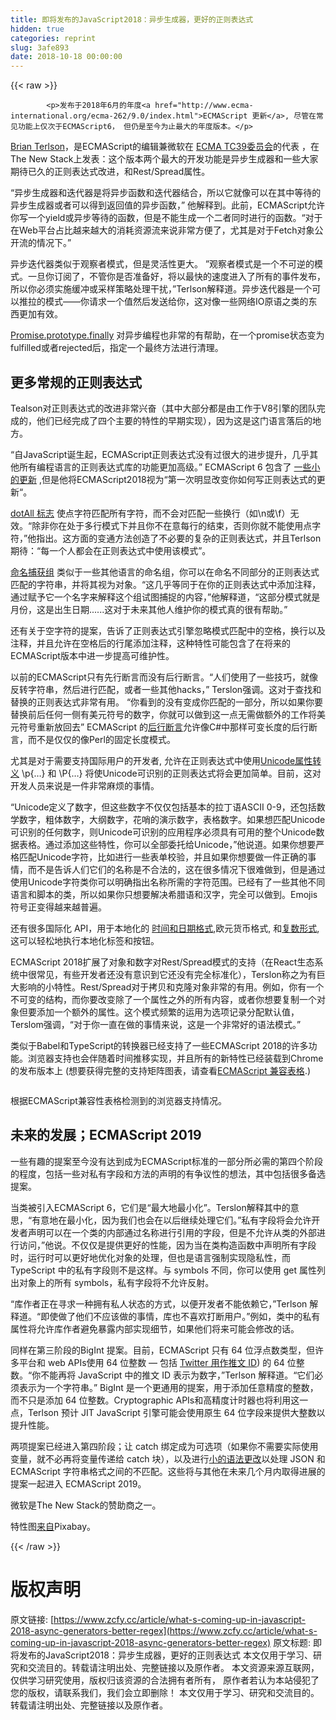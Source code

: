 ```yaml
---
title: 即将发布的JavaScript2018：异步生成器，更好的正则表达式
hidden: true
categories: reprint
slug: 3afe893
date: 2018-10-18 00:00:00
---
```


{{< raw >}}

            <p>发布于2018年6月的年度<a href="http://www.ecma-international.org/ecma-262/9.0/index.html">ECMAScript 更新</a>, 尽管在常见功能上仅次于ECMAScript6， 但仍是至今为止最大的年度版本。</p>
<p><a href="https://github.com/bterlson">Brian Terlson</a>，是ECMAScript的编辑兼微软在 <a href="https://github.com/tc39">ECMA TC39委员会</a>的代表 ，在The New Stack上发表：这个版本两个最大的开发功能是异步生成器和一些大家期待已久的正则表达式改进，和Rest/Spread属性。</p>
<p>“异步生成器和迭代器是将异步函数和迭代器结合，所以它就像可以在其中等待的异步生成器或者可以得到返回值的异步函数，” 他解释到。此前，ECMAScript允许你写一个yield或异步等待的函数，但是不能生成一个二者同时进行的函数。“对于在Web平台占比越来越大的消耗资源流来说非常方便了，尤其是对于Fetch对象公开流的情况下。”</p>
<p>异步迭代器类似于观察者模式，但是灵活性更大。 ”观察者模式是一个不可逆的模式。一旦你订阅了，不管你是否准备好，将以最快的速度进入了所有的事件发布，所以你必须实施缓冲或采样策略处理干扰，”Terlson解释道。异步迭代器是一个可以推拉的模式——你请求一个值然后发送给你，这对像一些网络IO原语之类的东西更加有效。</p>
<p><a href="https://github.com/tc39/proposal-promise-finally">Promise.prototype.finally</a> 对异步编程也非常的有帮助，在一个promise状态变为fulfilled或者rejected后，指定一个最终方法进行清理。</p>
<h2>更多常规的正则表达式</h2>
<p>Tealson对正则表达式的改进非常兴奋（其中大部分都是由工作于V8引擎的团队完成的，他们已经完成了四个主要的特性的早期实现），因为这是这门语言落后的地方。</p>
<p>“自JavaScript诞生起，ECMAScript正则表达式没有过很大的进步提升，几乎其他所有编程语言的正则表达式库的功能更加高级。” ECMAScript 6 包含了 <a href="http://2ality.com/2015/07/regexp-es6.html">一些小的更新</a> ,但是他将ECMAScript2018视为“第一次明显改变你如何写正则表达式的更新“。</p>
<p><a href="https://github.com/tc39/proposal-regexp-dotall-flag">dotAll 标志</a> 使点字符匹配所有字符，而不会对匹配一些换行（如\n或\f）无效。“除非你在处于多行模式下并且你不在意每行的结束，否则你就不能使用点字符，”他指出。这方面的变通方法创造了不必要的复杂的正则表达式，并且Terlson期待：“每一个人都会在正则表达式中使用该模式”。</p>
<p><a href="https://github.com/tc39/proposal-regexp-named-groups">命名捕获组</a> 类似于一些其他语言的命名组，你可以在命名不同部分的正则表达式匹配的字符串，并将其视为对象。“这几乎等同于在你的正则表达式中添加注释，通过赋予它一个名字来解释这个组试图捕捉的内容，”他解释道，“这部分模式就是月份，这是出生日期......这对于未来其他人维护你的模式真的很有帮助。”</p>
<p>还有关于空字符的提案，告诉了正则表达式引擎忽略模式匹配中的空格，换行以及注释，并且允许在空格后的行尾添加注释，这种特性可能包含了在将来的ECMAScript版本中进一步提高可维护性。</p>
<p>以前的ECMAScript只有先行断言而没有后行断言。“人们使用了一些技巧，就像反转字符串，然后进行匹配，或者一些其他hacks，” Terslon强调。这对于查找和替换的正则表达式非常有用。 “你看到的没有变成你匹配的一部分，所以如果你要替换前后任何一侧有美元符号的数字，你就可以做到这一点无需做额外的工作将美元符号重新放回去” ECMAScript 的<a href="https://github.com/tc39/proposal-regexp-lookbehind">后行断言</a>允许像C#中那样可变长度的后行断言，而不是仅仅的像Perl的固定长度模式。</p>
<p>尤其是对于需要支持国际用户的开发者, 允许在正则表达式中使用<a href="https://github.com/tc39/proposal-regexp-unicode-property-escapes#ecmascript-proposal-unicode-property-escapes-in-regular-expressions">Unicode属性转义</a> \p{…} 和 \P{…} 将使Unicode可识别的正则表达式将会更加简单。目前，这对开发人员来说是一件非常麻烦的事情。</p>
<p>“Unicode定义了数字，但这些数字不仅仅包括基本的拉丁语ASCII 0-9，还包括数学数字，粗体数字，大纲数字，花哨的演示数字，表格数字。如果想匹配Unicode可识别的任何数字，则Unicode可识别的应用程序必须具有可用的整个Unicode数据表格。通过添加这些特性，你可以全部委托给Unicode，”他说道。如果你想要严格匹配Unicode字符，比如进行一些表单校验，并且如果你想要做一件正确的事情，而不是告诉人们它们的名称是不合法的，这在很多情况下很难做到，但是通过使用Unicode字符类你可以明确指出名称所需的字符范围。已经有了一些其他不同语言和脚本的类，所以如果你只想要解决希腊语和汉字，完全可以做到。Emojis符号正变得越来越普遍。</p>
<p>还有很多国际化 API，用于本地化的 <a href="https://github.com/tc39/proposal-intl-formatToParts">时间和日期格式</a>,欧元货币格式, 和<a href="https://github.com/tc39/proposal-intl-plural-rules">复数形式</a>, 这可以轻松地执行本地化标签和按钮。</p>
<p>ECMAScript 2018扩展了对象和数字对Rest/Spread模式的支持（在React生态系统中很常见，有些开发者还没有意识到它还没有完全标准化），Terslon称之为有巨大影响的小特性。Rest/Spread对于拷贝和克隆对象非常的有用。例如，你有一个不可变的结构，而你要改变除了一个属性之外的所有内容，或者你想要复制一个对象但要添加一个额外的属性。这个模式频繁的运用为选项记录分配默认值，Terslom强调，“对于你一直在做的事情来说，这是一个非常好的语法模式。”</p>
<p>类似于Babel和TypeScript的转换器已经支持了一些ECMAScript 2018的许多功能。浏览器支持也会伴随着时间推移实现，并且所有的新特性已经装载到Chrome的发布版本上 (想要获得完整的支持矩阵图表，请查看<a href="http://kangax.github.io/compat-table/es2016plus/">ECMAScript 兼容表格</a>.)</p>
<p><a href="https://cdn.thenewstack.io/media/2018/08/cf694974-ecmascript.png"><img src="https://p0.ssl.qhimg.com/t014ccb6202850cc58c.png" alt=""></a></p>
<p>根据ECMAScript兼容性表格检测到的浏览器支持情况。</p>
<h2>未来的发展；ECMAScript 2019</h2>
<p>一些有趣的提案至今没有达到成为ECMAScript标准的一部分所必需的第四个阶段的程度，包括一些对私有字段和方法的声明的有争议性的想法，其中包括很多备选提案。</p>
<p>当类被引入ECMAScript 6，它们是“最大地最小化”。Terslon解释其中的意思，“有意地在最小化，因为我们也会在以后继续处理它们。”私有字段将会允许开发者声明可以在一个类的内部通过名称进行引用的字段，但是不允许从类的外部进行访问，”他说。不仅仅是提供更好的性能，因为当在类构造函数中声明所有字段时，运行时可以更好地优化对象的处理，但也是语言强制实现隐私性，而 TypeScript 中的私有字段则不是这样。与 symbols 不同，你可以使用 get 属性列出对象上的所有 symbols，私有字段将不允许反射。</p>
<p>“库作者正在寻求一种拥有私人状态的方式，以便开发者不能依赖它，”Terlson 解释道。“即使做了他们不应该做的事情，库也不喜欢打断用户。”例如，类中的私有属性将允许库作者避免暴露内部实现细节，如果他们将来可能会修改的话。</p>
<p>同样在第三阶段的BigInt 提案。目前，ECMAScript 只有 64 位浮点数类型，但许多平台和 web APIs使用 64 位整数 — 包括 <a href="">Twitter 用作推文 ID</a>) 的 64 位整数。“你不能再将 JavaScript 中的推文 ID 表示为数字，”Terlson 解释道。“它们必须表示为一个字符串。” BigInt 是一个更通用的提案，用于添加任意精度的整数，而不只是添加 64 位整数。Cryptographic APIs和高精度计时器也将利用这一点，Terlson 预计 JIT JavaScript 引擎可能会使用原生 64 位字段来提供大整数以提升性能。</p>
<p>两项提案已经进入第四阶段；让 catch 绑定成为可选项（如果你不需要实际使用变量，就不必再将变量传递给 catch 块），以及进行<a href="https://github.com/tc39/proposal-json-superset">小的语法更改</a>以处理 JSON 和 ECMAScript 字符串格式之间的不匹配。这些将与其他在未来几个月内取得进展的提案一起进入 ECMAScript 2019。</p>
<p>微软是The New Stack的赞助商之一。</p>
<p>特性图<a href="https://pixabay.com/en/res-the-wind-pbx-current-3615421/">来自</a>Pixabay。</p>

          
{{< /raw >}}

# 版权声明
原文链接: [https://www.zcfy.cc/article/what-s-coming-up-in-javascript-2018-async-generators-better-regex](https://www.zcfy.cc/article/what-s-coming-up-in-javascript-2018-async-generators-better-regex)
原文标题: 即将发布的JavaScript2018：异步生成器，更好的正则表达式
本文仅用于学习、研究和交流目的。转载请注明出处、完整链接以及原作者。
本文资源来源互联网，仅供学习研究使用，版权归该资源的合法拥有者所有，
原作者若认为本站侵犯了您的版权，请联系我们，我们会立即删除！
本文仅用于学习、研究和交流目的。转载请注明出处、完整链接以及原作者。